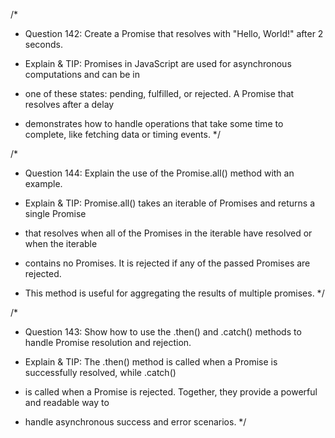 /*
* Question 142: Create a Promise that resolves with "Hello, World!" after 2 seconds.

* Explain & TIP: Promises in JavaScript are used for asynchronous computations and can be in 
* one of these states: pending, fulfilled, or rejected. A Promise that resolves after a delay 
* demonstrates how to handle operations that take some time to complete, like fetching data or timing events.
*/

/*
* Question 144: Explain the use of the Promise.all() method with an example.

* Explain & TIP: Promise.all() takes an iterable of Promises and returns a single Promise 
* that resolves when all of the Promises in the iterable have resolved or when the iterable 
* contains no Promises. It is rejected if any of the passed Promises are rejected. 
* This method is useful for aggregating the results of multiple promises.
*/

/*
* Question 143: Show how to use the .then() and .catch() methods to handle Promise resolution and rejection.

* Explain & TIP: The .then() method is called when a Promise is successfully resolved, while .catch() 
* is called when a Promise is rejected. Together, they provide a powerful and readable way to 
* handle asynchronous success and error scenarios.
*/